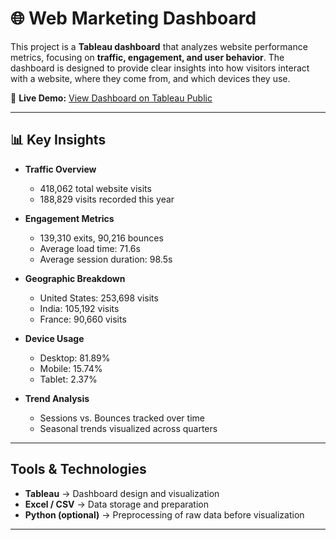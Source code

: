 # 🌐 Web Marketing Dashboard  

This project is a **Tableau dashboard** that analyzes website performance metrics, focusing on **traffic, engagement, and user behavior**. The dashboard is designed to provide clear insights into how visitors interact with a website, where they come from, and which devices they use.  

🔗 **Live Demo:** [View Dashboard on Tableau Public](https://public.tableau.com/your-demo-link-here)  

---

## 📊 Key Insights  

- **Traffic Overview**  
  - 418,062 total website visits  
  - 188,829 visits recorded this year  

- **Engagement Metrics**  
  - 139,310 exits, 90,216 bounces  
  - Average load time: 71.6s  
  - Average session duration: 98.5s  

- **Geographic Breakdown**  
  - United States: 253,698 visits  
  - India: 105,192 visits  
  - France: 90,660 visits  

- **Device Usage**  
  - Desktop: 81.89%  
  - Mobile: 15.74%  
  - Tablet: 2.37%  

- **Trend Analysis**  
  - Sessions vs. Bounces tracked over time  
  - Seasonal trends visualized across quarters  

---

##  Tools & Technologies  

- **Tableau** → Dashboard design and visualization  
- **Excel / CSV** → Data storage and preparation  
- **Python (optional)** → Preprocessing of raw data before visualization  

---
